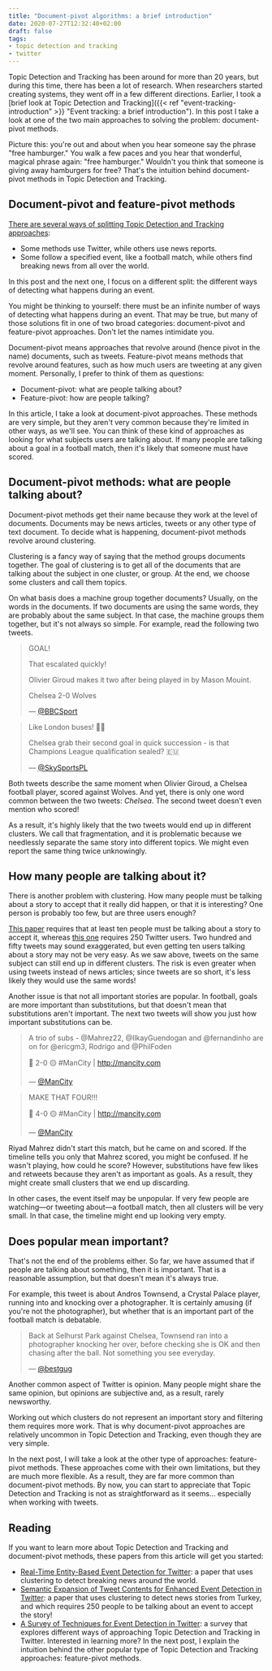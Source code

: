 ```yaml
---
title: "Document-pivot algorithms: a brief introduction"
date: 2020-07-27T12:32:40+02:00
draft: false
tags:
- topic detection and tracking
- twitter
---
```


Topic Detection and Tracking has been around for more than 20 years, but during this time, there has been a lot of research.
When researchers started creating systems, they went off in a few different directions.
Earlier, I took a [brief look at Topic Detection and Tracking]({{< ref "event-tracking-introduction" >}} "Event tracking: a brief introduction").
In this post I take a look at one of the two main approaches to solving the problem: document-pivot methods.

Picture this: you're out and about when you hear someone say the phrase "free hamburger."
You walk a few paces and you hear that wonderful, magical phrase again: "free hamburger."
Wouldn't you think that someone is giving away hamburgers for free?
That's the intuition behind document-pivot methods in Topic Detection and Tracking.

## Document-pivot and feature-pivot methods

[There are several ways of splitting Topic Detection and Tracking approaches](https://onlinelibrary.wiley.com/doi/full/10.1111/coin.12017?casa_token=Ep-hk09cPSAAAAAA%3AffUJ_MhRr9I3drl6jMoRa1nHtrpYoxTkhAzc5Y4DDbLQ62LqsEbS3Hz28uWbpQjTL8iCptt5CtEXHw):

- Some methods use Twitter, while others use news reports.
- Some follow a specified event, like a football match, while others find breaking news from all over the world.

In this post and the next one, I focus on a different split: the different ways of detecting what happens during an event.

You might be thinking to yourself: there must be an infinite number of ways of detecting what happens during an event.
That may be true, but many of those solutions fit in one of two broad categories: document-pivot and feature-pivot approaches.
Don't let the names intimidate you.

Document-pivot means approaches that revolve around (hence pivot in the name) documents, such as tweets.
Feature-pivot means methods that revolve around features, such as how much users are tweeting at any given moment.
Personally, I prefer to think of them as questions:

- Document-pivot: what are people talking about?
- Feature-pivot: how are people talking?

In this article, I take a look at document-pivot approaches.
These methods are very simple, but they aren't very common because they're limited in other ways, as we'll see.
You can think of these kind of approaches as looking for what subjects users are talking about.
If many people are talking about a goal in a football match, then it's likely that someone must have scored.

## Document-pivot methods: what are people talking about?

Document-pivot methods get their name because they work at the level of documents.
Documents may be news articles, tweets or any other type of text document.
To decide what is happening, document-pivot methods revolve around clustering.

Clustering is a fancy way of saying that the method groups documents together.
The goal of clustering is to get all of the documents that are talking about the subject in one cluster, or group.
At the end, we choose some clusters and call them topics.

On what basis does a machine group together documents?
Usually, on the words in the documents.
If two documents are using the same words, they are probably about the same subject.
In that case, the machine groups them together, but it's not always so simple.
For example, read the following two tweets.

> GOAL!
> 
> That escalated quickly!
> 
> Olivier Giroud makes it two after being played in by Mason Mouint.
> 
> Chelsea 2-0 Wolves 
> 
> — [@BBCSport](https://twitter.com/BBCSport/status/1287414847869681664)

> Like London buses! 🚌🚌
> 
> Chelsea grab their second goal in quick succession - is that Champions League qualification sealed? 🇪🇺
> 
> — [@SkySportsPL](https://twitter.com/SkySportsPL/status/1287416529303277569)

Both tweets describe the same moment when Olivier Giroud, a Chelsea football player, scored against Wolves.
And yet, there is only one word common between the two tweets: _Chelsea_.
The second tweet doesn't even mention who scored!

As a result, it's highly likely that the two tweets would end up in different clusters.
We call that fragmentation, and it is problematic because we needlessly separate the same story into different topics.
We might even report the same thing twice unknowingly.

## How many people are talking about it?

There is another problem with clustering.
How many people must be talking about a story to accept that it really did happen, or that it is interesting?
One person is probably too few, but are three users enough?

[This paper](https://link.springer.com/chapter/10.1007/978-3-319-24027-5_6) requires that at least ten people must be talking about a story to accept it, whereas [this one](https://ieeexplore.ieee.org/abstract/document/6425790) requires 250 Twitter users.
Two hundred and fifty tweets may sound exaggerated, but even getting ten users talking about a story may not be very easy.
As we saw above, tweets on the same subject can still end up in different clusters.
The risk is even greater when using tweets instead of news articles; since tweets are so short, it's less likely they would use the same words!

Another issue is that not all important stories are popular.
In football, goals are more important than substitutions, but that doesn't mean that substitutions aren't important.
The next two tweets will show you just how important substitutions can be.

> A trio of subs - @Mahrez22, @IlkayGuendogan and @fernandinho are on for @ericgm3, Rodrigo and @PhilFoden
> 
> 🔵 2-0 🟡 #ManCity | http://mancity.com
> 
> — [@ManCity](https://twitter.com/ManCity/status/1287418449585672198)

> MAKE THAT FOUR!!!
> 
> 🔵 4-0 🟡 #ManCity | http://mancity.com
> 
> — [@ManCity](https://twitter.com/ManCity/status/1287428122716131333)

Riyad Mahrez didn't start this match, but he came on and scored.
If the timeline tells you only that Mahrez scored, you might be confused.
If he wasn't playing, how could he score?
However, substitutions have few likes and retweets because they aren't as important as goals.
As a result, they might create small clusters that we end up discarding.

In other cases, the event itself may be unpopular.
If very few people are watching—or tweeting about—a football match, then all clusters will be very small.
In that case, the timeline might end up looking very empty.

## Does popular mean important?

That's not the end of the problems either.
So far, we have assumed that if people are talking about something, then it is important.
That is a reasonable assumption, but that doesn't mean it's always true.

For example, this tweet is about Andros Townsend, a Crystal Palace player, running into and knocking over a photographer.
It is certainly amusing (if you're not the photographer), but whether that is an important part of the football match is debatable.

> Back at Selhurst Park against Chelsea, Townsend ran into a photographer knocking her over, before checking she is OK and then chasing after the ball.
> Not something you see everyday.
> 
> — [@bestgug](https://twitter.com/bestgug/status/1079461099798327296)

Another common aspect of Twitter is opinion.
Many people might share the same opinion, but opinions are subjective and, as a result, rarely newsworthy.

Working out which clusters do not represent an important story and filtering them requires more work.
That is why document-pivot approaches are relatively uncommon in Topic Detection and Tracking, even though they are very simple.

In the next post, I will take a look at the other type of approaches: feature-pivot methods.
These approaches come with their own limitations, but they are much more flexible.
As a result, they are far more common than document-pivot methods.
By now, you can start to appreciate that Topic Detection and Tracking is not as straightforward as it seems… especially when working with tweets.

## Reading

If you want to learn more about Topic Detection and Tracking and document-pivot methods, these papers from this article will get you started:

- [Real-Time Entity-Based Event Detection for Twitter](https://link.springer.com/chapter/10.1007/978-3-319-24027-5_6): a paper that uses clustering to detect breaking news around the world.
- [Semantic Expansion of Tweet Contents for Enhanced Event Detection in Twitter](https://ieeexplore.ieee.org/abstract/document/6425790): a paper that uses clustering to detect news stories from Turkey, and which requires 250 people to be talking about an event to accept the story!
- [A Survey of Techniques for Event Detection in Twitter](https://onlinelibrary.wiley.com/doi/full/10.1111/coin.12017?casa_token=Ep-hk09cPSAAAAAA%3AffUJ_MhRr9I3drl6jMoRa1nHtrpYoxTkhAzc5Y4DDbLQ62LqsEbS3Hz28uWbpQjTL8iCptt5CtEXHw): a survey that explores different ways of approaching Topic Detection and Tracking in Twitter.
Interested in learning more? In the next post, I explain the intuition behind the other popular type of Topic Detection and Tracking approaches: feature-pivot methods.